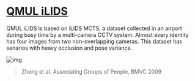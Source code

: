 # [QMUL iLIDS](http://www.eecs.qmul.ac.uk/~jason/data/i-LIDS_Pedestrian.tgz)

QMUL iLIDS is based on iLIDS MCTS, a dataset collected in an airport during busy time by a multi-camera CCTV system. Almost every identity has four images from two non-overlapping cameras. This dataset has senarios with heavy occlusion and pose variance.

![img](C:\Users\YX\Desktop\awesome-reid-dataset-master\awesome-reid-dataset-master\imgs\eg_iLIDS.png)

>Zheng et al. Associating Groups of People, BMVC 2009